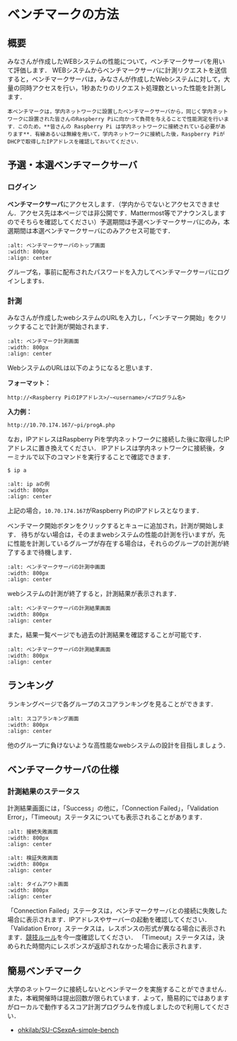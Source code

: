 # ベンチマークの方法

## 概要

みなさんが作成したWEBシステムの性能について，ベンチマークサーバを用いて評価します．
WEBシステムからベンチマークサーバに計測リクエストを送信すると，ベンチマークサーバは，みなさんが作成したWebシステムに対して，大量の同時アクセスを行い，1秒あたりのリクエスト処理数といった性能を計測します．

```{note}
本ベンチマークは，学内ネットワークに設置したベンチマークサーバから，同じく学内ネットワークに設置された皆さんのRaspberry Piに向かって負荷を与えることで性能測定を行います．このため，**皆さんの Raspberry Pi は学内ネットワークに接続されている必要があります**．有線あるいは無線を用いて，学内ネットワークに接続した後，Raspberry PiがDHCPで取得したIPアドレスを確認しておいてください．
```

## 予選・本選ベンチマークサーバ

### ログイン

**ベンチマークサーバ**にアクセスします．（学内からでないとアクセスできません．アクセス先は本ページでは非公開です．Mattermost等でアナウンスしますのでそちらを確認してください）予選期間は予選ベンチマークサーバにのみ，本選期間は本選ベンチマークサーバにのみアクセス可能です．
```{image} ../../../images/part3/part3_2/login.png
:alt: ベンチマークサーバのトップ画面
:width: 800px
:align: center
```

グループ名，事前に配布されたパスワードを入力してベンチマークサーバにログインしますs．

### 計測

みなさんが作成したwebシステムのURLを入力し，「ベンチマーク開始」をクリックすることで計測が開始されます．

```{image} ../../../images/part3/part3_2/bench_start.png
:alt: ベンチマーク計測画面
:width: 800px
:align: center
```


WebシステムのURLは以下のようになると思います．

**フォーマット：**

```
http://<Raspberry PiのIPアドレス>/~<username>/<プログラム名>
```

**入力例：**

```
http://10.70.174.167/~pi/progA.php
```

なお，IPアドレスはRaspberry Piを学内ネットワークに接続した後に取得したIPアドレスに置き換えてください．
IPアドレスは学内ネットワークに接続後，ターミナルで以下のコマンドを実行することで確認できます．

```
$ ip a
```

```{image} ../../../images/part3/part3_2/raspi_ip.png
:alt: ip aの例
:width: 800px
:align: center
```

上記の場合，`10.70.174.167`がRaspberry PiのIPアドレスとなります．

ベンチマーク開始ボタンをクリックするとキューに追加され，計測が開始します．
待ちがない場合は，そのままwebシステムの性能の計測を行いますが，先に性能を計測しているグループが存在する場合は，それらのグループの計測が終了するまで待機します．

```{image} ../../../images/part3/part3_2/bench_inProgress.png
:alt: ベンチマークサーバの計測中画面
:width: 800px
:align: center
```

webシステムの計測が終了すると，計測結果が表示されます．

```{image} ../../../images/part3/part3_2/bench_result.png
:alt: ベンチマークサーバの計測結果画面
:width: 800px
:align: center
```

また，結果一覧ページでも過去の計測結果を確認することが可能です．

```{image} ../../../images/part3/part3_2/result_list.png
:alt: ベンチマークサーバの計測結果画面
:width: 800px
:align: center
```

## ランキング

ランキングページで各グループのスコアランキングを見ることができます．

```{image} ../../../images/part3/part3_2/ranking.png
:alt: スコアランキング画面
:width: 800px
:align: center
```

他のグループに負けないような高性能なwebシステムの設計を目指しましょう．

## ベンチマークサーバの仕様

### 計測結果のステータス

計測結果画面には，「Success」の他に，「Connection Failed」，「Validation Error」，「Timeout」ステータスについても表示されることがあります．

```{image} ../../../images/part3/part3_2/result_connection_failed.png
:alt: 接続失敗画面
:width: 800px
:align: center
```

```{image} ../../../images/part3/part3_2/result_validation_error.png
:alt: 検証失敗画面
:width: 800px
:align: center
```

```{image} ../../../images/part3/part3_2/result_timeout.png
:alt: タイムアウト画面
:width: 800px
:align: center
```

「Connection Failed」ステータスは，ベンチマークサーバとの接続に失敗した場合に表示されます．IPアドレスやサーバーの起動を確認してください．
「Validation Error」ステータスは，レスポンスの形式が異なる場合に表示されます．[競技ルール](./regulation.md "レスポンス形式")を今一度確認してください．
「Timeout」ステータスは，決められた時間内にレスポンスが返却されなかった場合に表示されます．

## 簡易ベンチマーク

大学のネットワークに接続しないとベンチマークを実施することができません．また，本戦開催時は提出回数が限られています．よって，簡易的にではありますがローカルで動作するスコア計測プログラムを作成しましたので利用してください．

- [ohkilab/SU-CSexpA-simple-bench](https://github.com/ohkilab/SU-CSexpA-simple-bench)
